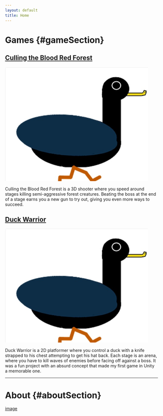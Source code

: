 ```yaml
---
layout: default
title: Home
---
```

# Games {#gameSection}  










## [Culling the Blood Red Forest](https://cameronsjlevine.github.io/cullingTheBloodRedForest)
[![image](./images/cullingTheBloodRedForestIcon.jpg)](https://cameronsjlevine.github.io/cullingTheBloodRedForest)

Culling the Blood Red Forest is a 3D shooter where you speed around stages killing semi-aggressive forest creatures. Beating the boss at the end of a stage earns you a new gun to try out, giving you even more ways to succeed.

## [Duck Warrior](https://cameronsjlevine.github.io/duckWarrior)
[![image](./images/duckWarriorIcon.jpg)](https://cameronsjlevine.github.io/duckWarrior)

Duck Warrior is a 2D platformer where you control a duck with a knife strapped to his chest attempting to get his hat back. Each stage is an arena, where you have to kill waves of enemies before facing off against a boss. It was a fun project with an absurd concept that made my first game in Unity a memorable one.  

<hr>

# About {#aboutSection}
[image](./images/aboutSectionPicture.jpg)
